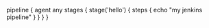 pipeline {
    agent any
    stages {
        stage('hello') {
            steps {
                echo "my jenkins pipeline"
            }
        }
    }
}
